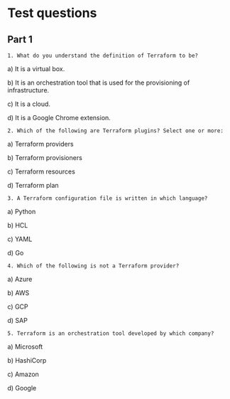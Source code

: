 # Test questions

## Part 1
```
1. What do you understand the definition of Terraform to be?
```
a) It is a virtual box.

b) It is an orchestration tool that is used for the provisioning of infrastructure.

c) It is a cloud.

d) It is a Google Chrome extension.

```
2. Which of the following are Terraform plugins? Select one or more:
```
a) Terraform providers

b) Terraform provisioners

c) Terraform resources

d) Terraform plan

```
3. A Terraform configuration file is written in which language?
```
a) Python

b) HCL

c) YAML

d) Go

```
4. Which of the following is not a Terraform provider?
```
a) Azure

b) AWS

c) GCP

d) SAP

```
5. Terraform is an orchestration tool developed by which company?
```
a) Microsoft

b) HashiCorp

c) Amazon

d) Google